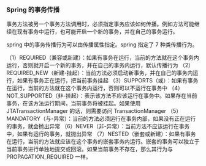 ### Spring 的事务传播

事务方法被另一个事务方法调用时，必须指定事务应该如何传播。例如方法可能继续在现有事务中运行，也可能开启一个新的事务，并在自己的事务运行。

spring 中的事务传播行为可以由传播属性指定。spring 指定了 7 种类传播行为。

（1）REQUIRED（兼容或新建）：如果有事务在运行，当前的方法就在这个事务内运行，否则就开启一个新的事务，并在自己的事务内运行，默认传播行为
（2）REQUIRED_NEW（新建-挂起）：当前方法必须启动新事务，并在自己的事务内运行，如果有事务正在运行，把当前事务挂起
（3）SUPPORTS（或）：如果有事务在运行，当前的方法就在这个事务内运行，否则可以不运行在事务中
（4）NOT_SUPPORTED（非-挂起）：表示该方法不应该运行在事务中。如果存在当前事务，在该方法运行期间，当前事务将被挂起。如果使用 JTATransactionManager 的话，则需要访问 TransactionManager
（5）MANDATORY（与-异常）：当前的方法必须运行在事务内部，如果没有正在运行的事务，就会抛出异常
（6）NEVER（非-异常）：当前方法不应该运行在事务中，如果有运行的事务，就抛出异常
（7）NESTED（嵌套或新建）：如果有事务在运行，当前的方法就应该在这个事务的嵌套事务内运行。嵌套的事务可以独立于当前事务进行单独地提交或回滚。如果当前事务不存在，那么其行为与 PROPAGATION_REQUIRED 一样。
